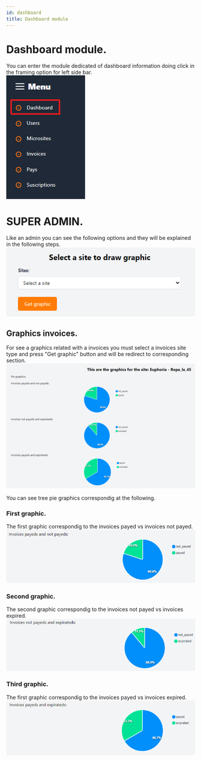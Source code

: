 ```yaml
---
id: dashboard
title: Dashboard module
---
```


# Dashboard module.

You can enter the module dedicated of dashboard information doing click in the 
framing option for left side bar.<br/>
![Texto alternativo](/docs_img/dashboard_dash.png "User panel")

# SUPER ADMIN.

Like an admin you can see the following options and they will be explained 
in the following steps.
![Texto alternativo](/docs_img/dash_panel.png "User panel")

## Graphics invoices.

For see a graphics related with a invoices you must select a invoices site type 
and press "Get graphic" button and will be redirect to corresponding section.
![Texto alternativo](/docs_img/dashboard_graphics.png "User panel")

You can see tree pie graphics correspondig at the following.

### First graphic.

The first graphic correspondig to the invoices payed vs invoices not payed.
![Texto alternativo](/docs_img/payed_notpayed.png "User panel")

### Second graphic.

The second graphic correspondig to the invoices not payed vs invoices expired.
![Texto alternativo](/docs_img/notpayed_expired.png "User panel")

### Third graphic.

The first graphic correspondig to the invoices payed vs invoices expired.
![Texto alternativo](/docs_img/payed_expired.png "User panel")